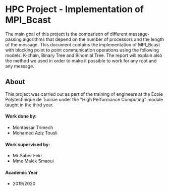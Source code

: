 # HPC Project - Implementation of MPI_Bcast
The main goal of this project is the comparison of different message-passing algorithms that depend on the number of processors and the length of the message. This document contains the implementation of MPI_Bcast with blocking point to point communication operations using the following models: K-chain, Binary Tree and Binomial Tree. The report will explain also the method we used in order to make it possible to work for any root and any message.

<h2> About </h2>
This project was carried out as part of the training of engineers at the Ecole Polytechnique de Tunisie under the "High Performance Computing" module taught in the third year.

<h4> Work done by: </h4>
<ul>
<li>  Montassar Trimech </li>
<li>  Mohamed Aziz Tousli </li>
</ul>
<h4> Work supervised by: </h4>
<ul>
<li>  Mr Saber Feki </li>
<li>  Mme Malèk Smaoui </li>
</ul>
<h4> Academic Year </h4>
<ul>
<li>  2019/2020 </li>
</ul>

